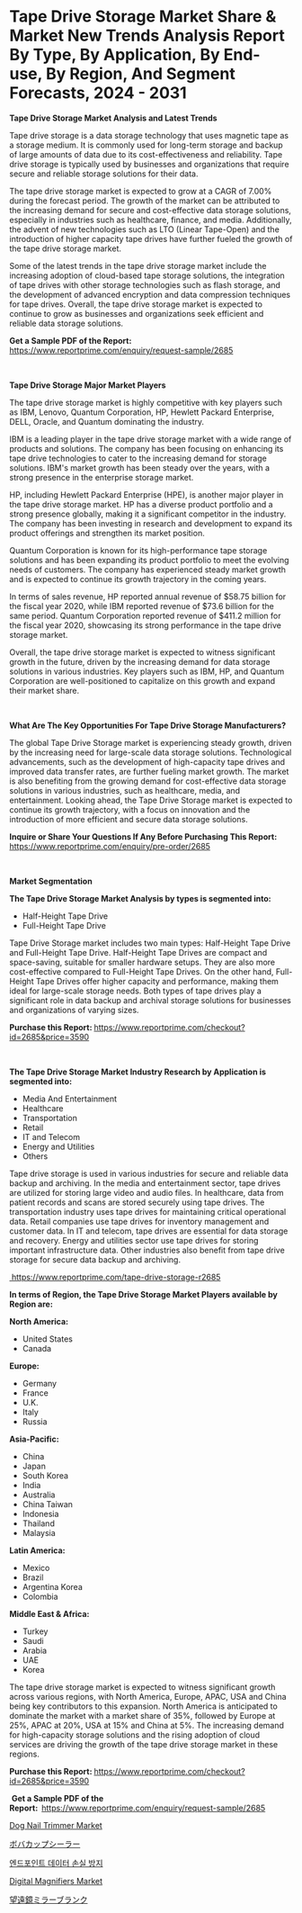 <p><h1>Tape Drive Storage Market Share & Market New Trends Analysis Report By Type, By Application, By End-use, By Region, And Segment Forecasts, 2024 - 2031</h1></p><p><strong>Tape Drive Storage Market Analysis and Latest Trends</strong></p>
<p><p>Tape drive storage is a data storage technology that uses magnetic tape as a storage medium. It is commonly used for long-term storage and backup of large amounts of data due to its cost-effectiveness and reliability. Tape drive storage is typically used by businesses and organizations that require secure and reliable storage solutions for their data.</p><p>The tape drive storage market is expected to grow at a CAGR of 7.00% during the forecast period. The growth of the market can be attributed to the increasing demand for secure and cost-effective data storage solutions, especially in industries such as healthcare, finance, and media. Additionally, the advent of new technologies such as LTO (Linear Tape-Open) and the introduction of higher capacity tape drives have further fueled the growth of the tape drive storage market.</p><p>Some of the latest trends in the tape drive storage market include the increasing adoption of cloud-based tape storage solutions, the integration of tape drives with other storage technologies such as flash storage, and the development of advanced encryption and data compression techniques for tape drives. Overall, the tape drive storage market is expected to continue to grow as businesses and organizations seek efficient and reliable data storage solutions.</p></p>
<p><strong>Get a Sample PDF of the Report:&nbsp;</strong> <a href="https://www.reportprime.com/enquiry/request-sample/2685">https://www.reportprime.com/enquiry/request-sample/2685</a></p>
<p>&nbsp;</p>
<p><strong>Tape Drive Storage Major Market Players</strong></p>
<p><p>The tape drive storage market is highly competitive with key players such as IBM, Lenovo, Quantum Corporation, HP, Hewlett Packard Enterprise, DELL, Oracle, and Quantum dominating the industry. </p><p>IBM is a leading player in the tape drive storage market with a wide range of products and solutions. The company has been focusing on enhancing its tape drive technologies to cater to the increasing demand for storage solutions. IBM's market growth has been steady over the years, with a strong presence in the enterprise storage market.</p><p>HP, including Hewlett Packard Enterprise (HPE), is another major player in the tape drive storage market. HP has a diverse product portfolio and a strong presence globally, making it a significant competitor in the industry. The company has been investing in research and development to expand its product offerings and strengthen its market position.</p><p>Quantum Corporation is known for its high-performance tape storage solutions and has been expanding its product portfolio to meet the evolving needs of customers. The company has experienced steady market growth and is expected to continue its growth trajectory in the coming years.</p><p>In terms of sales revenue, HP reported annual revenue of $58.75 billion for the fiscal year 2020, while IBM reported revenue of $73.6 billion for the same period. Quantum Corporation reported revenue of $411.2 million for the fiscal year 2020, showcasing its strong performance in the tape drive storage market.</p><p>Overall, the tape drive storage market is expected to witness significant growth in the future, driven by the increasing demand for data storage solutions in various industries. Key players such as IBM, HP, and Quantum Corporation are well-positioned to capitalize on this growth and expand their market share.</p></p>
<p>&nbsp;</p>
<p><strong>What Are The Key Opportunities For Tape Drive Storage Manufacturers?</strong></p>
<p><p>The global Tape Drive Storage market is experiencing steady growth, driven by the increasing need for large-scale data storage solutions. Technological advancements, such as the development of high-capacity tape drives and improved data transfer rates, are further fueling market growth. The market is also benefiting from the growing demand for cost-effective data storage solutions in various industries, such as healthcare, media, and entertainment. Looking ahead, the Tape Drive Storage market is expected to continue its growth trajectory, with a focus on innovation and the introduction of more efficient and secure data storage solutions.</p></p>
<p><strong>Inquire or Share Your Questions If Any Before Purchasing This Report:</strong> <a href="https://www.reportprime.com/enquiry/pre-order/2685">https://www.reportprime.com/enquiry/pre-order/2685</a></p>
<p>&nbsp;</p>
<p><strong>Market Segmentation</strong></p>
<p><strong>The Tape Drive Storage Market Analysis by types is segmented into:</strong></p>
<p><ul><li>Half-Height Tape Drive</li><li>Full-Height Tape Drive</li></ul></p>
<p><p>Tape Drive Storage market includes two main types: Half-Height Tape Drive and Full-Height Tape Drive. Half-Height Tape Drives are compact and space-saving, suitable for smaller hardware setups. They are also more cost-effective compared to Full-Height Tape Drives. On the other hand, Full-Height Tape Drives offer higher capacity and performance, making them ideal for large-scale storage needs. Both types of tape drives play a significant role in data backup and archival storage solutions for businesses and organizations of varying sizes.</p></p>
<p><strong>Purchase this Report:&nbsp;</strong><a href="https://www.reportprime.com/checkout?id=2685&price=3590">https://www.reportprime.com/checkout?id=2685&price=3590</a></p>
<p>&nbsp;</p>
<p><strong>The Tape Drive Storage Market Industry Research by Application is segmented into:</strong></p>
<p><ul><li>Media And Entertainment</li><li>Healthcare</li><li>Transportation</li><li>Retail</li><li>IT and Telecom</li><li>Energy and Utilities</li><li>Others</li></ul></p>
<p><p>Tape drive storage is used in various industries for secure and reliable data backup and archiving. In the media and entertainment sector, tape drives are utilized for storing large video and audio files. In healthcare, data from patient records and scans are stored securely using tape drives. The transportation industry uses tape drives for maintaining critical operational data. Retail companies use tape drives for inventory management and customer data. In IT and telecom, tape drives are essential for data storage and recovery. Energy and utilities sector use tape drives for storing important infrastructure data. Other industries also benefit from tape drive storage for secure data backup and archiving.</p></p>
<p><a href="https://www.reportprime.com/tape-drive-storage-r2685">&nbsp;https://www.reportprime.com/tape-drive-storage-r2685</a></p>
<p><strong>In terms of Region, the Tape Drive Storage Market Players available by Region are:</strong></p>
<p>
    <p> <strong> North America: </strong>
        <ul>
            <li>United States</li>
            <li>Canada</li>
        </ul>
        </p> 
    <p> <strong> Europe: </strong>
        <ul>
            <li>Germany</li>
            <li>France</li>
            <li>U.K.</li>
            <li>Italy</li>
            <li>Russia</li>
        </ul>
        </p> 
    <p> <strong> Asia-Pacific: </strong>
        <ul>
            <li>China</li>
            <li>Japan</li>
            <li>South Korea</li>
            <li>India</li>
            <li>Australia</li>
            <li>China Taiwan</li>
            <li>Indonesia</li>
            <li>Thailand</li>
            <li>Malaysia</li>
        </ul>
        </p> 
    <p> <strong> Latin America: </strong>
        <ul>
            <li>Mexico</li>
            <li>Brazil</li>
            <li>Argentina Korea</li>
            <li>Colombia</li>
        </ul>
        </p> 
    <p> <strong> Middle East & Africa: </strong>
        <ul>
            <li>Turkey</li>
            <li>Saudi</li>
            <li>Arabia</li>
            <li>UAE</li>
            <li>Korea</li>
        </ul>
    </p>
    </p>
<p><p>The tape drive storage market is expected to witness significant growth across various regions, with North America, Europe, APAC, USA and China being key contributors to this expansion. North America is anticipated to dominate the market with a market share of 35%, followed by Europe at 25%, APAC at 20%, USA at 15% and China at 5%. The increasing demand for high-capacity storage solutions and the rising adoption of cloud services are driving the growth of the tape drive storage market in these regions.</p></p>
<p><strong>Purchase this Report: </strong><a href="https://www.reportprime.com/checkout?id=2685&price=3590">https://www.reportprime.com/checkout?id=2685&price=3590</a></p>
<p>&nbsp;<strong>Get a Sample PDF of the Report:&nbsp;&nbsp;</strong><a href="https://www.reportprime.com/enquiry/request-sample/2685">https://www.reportprime.com/enquiry/request-sample/2685</a></p>
<p><strong></strong></p>
<p><p><a href="https://issuu.com/reportprime-2/docs/dog-nail-trimmer-market-size-2030.pptx">Dog Nail Trimmer Market</a></p><p><a href="https://github.com/deonnorth8/Market-Research-Report-List-1/blob/main/905730572474.md">ボバカップシーラー</a></p><p><a href="https://github.com/ROBERTS65DAVID/Market-Research-Report-List-1/blob/main/645918769359.md">엔드포인트 데이터 손실 방지</a></p><p><a href="https://github.com/LaceyZemlak1/Market-Research-Report-List-1/blob/main/digital-magnifiers-market.md">Digital Magnifiers Market</a></p><p><a href="https://github.com/LizaHeller2023/Market-Research-Report-List-1/blob/main/114236272475.md">望遠鏡ミラーブランク</a></p></p>